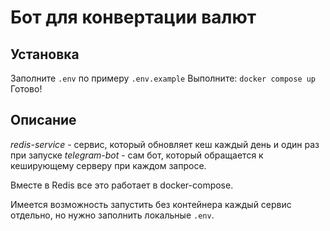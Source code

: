 # Бот для конвертации валют
## Установка
Заполните `.env` по примеру `.env.example`
Выполните: `docker compose up`
Готово!

## Описание
*redis-service* - сервис, который обновляет кеш каждый день и один раз при запуске
*telegram-bot* - сам бот, который обращается к кеширующему серверу при каждом запросе.

Вместе в Redis все это работает в docker-compose.

Имеется возможность запустить без контейнера каждый сервис отдельно, но нужно заполнить локальные `.env`.